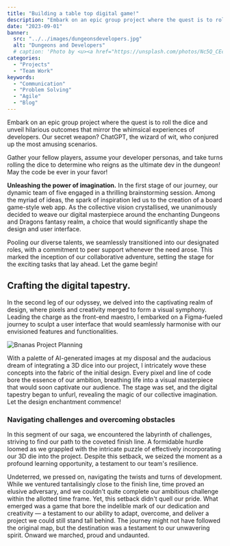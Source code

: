 ```yaml
---
title: "Building a table top digital game!"
description: "Embark on an epic group project where the quest is to roll the dice and unveil hilarious outcomes that mirror the whimsical experiences of developers."
date: "2023-09-01"
banner:
  src: "../../images/dungeonsdevelopers.jpg"
  alt: "Dungeons and Developers"
  # caption: 'Photo by <u><a href="https://unsplash.com/photos/Nc5Q_CEcY44">Flo</a></u>'
categories:
  - "Projects"
  - "Team Work"
keywords:
  - "Communication"
  - "Problem Solving"
  - "Agile"
  - "Blog"
---
```


<!-- ## Code block test

```css
.AClass .Subtitle {
  margin: -0.5rem 0 0 0;
  font-weight: 700;
  font-size: 1.25rem;
  line-height: 1.5rem;
}

.AnotherClass p {
  font-size: 1.125rem;
  margin-bottom: 2rem;
}

.AThirdClass {
  display: flex;
  justify-content: flex-start;
  align-items: center;
}

@media (max-width: 768px) {
  .AClass {
    flex-direction: column;
  }
  .AnotherClass {
    display: block;
  }
}
``` -->

<!-- Inline code: `print()` -->

Embark on an epic group project where the quest is to roll the dice and unveil hilarious outcomes that mirror the whimsical experiences of developers. Our secret weapon? ChatGPT, the wizard of wit, who conjured up the most amusing scenarios.

Gather your fellow players, assume your developer personas, and take turns rolling the dice to determine who reigns as the ultimate dev in the dungeon! May the code be ever in your favor!

**Unleashing the power of imagination.** In the first stage of our journey, our dynamic team of five engaged in a thrilling brainstorming session. Among the myriad of ideas, the spark of inspiration led us to the creation of a board game-style web app. As the collective vision crystallised, we unanimously decided to weave our digital masterpiece around the enchanting Dungeons and Dragons fantasy realm, a choice that would significantly shape the design and user interface.

Pooling our diverse talents, we seamlessly transitioned into our designated roles, with a commitment to peer support whenever the need arose. This marked the inception of our collaborative adventure, setting the stage for the exciting tasks that lay ahead. Let the game begin!

## Crafting the digital tapestry.

In the second leg of our odyssey, we delved into the captivating realm of design, where pixels and creativity merged to form a visual symphony. Leading the charge as the front-end maestro, I embarked on a Figma-fueled journey to sculpt a user interface that would seamlessly harmonise with our envisioned features and functionalities.

![Bnanas Project Planning](../../images/dddesign.jpg "FAdobe XD planing and design structure [caption](https://konstantin.digital).")

With a palette of AI-generated images at my disposal and the audacious dream of integrating a 3D dice into our project, I intricately wove these concepts into the fabric of the initial design. Every pixel and line of code bore the essence of our ambition, breathing life into a visual masterpiece that would soon captivate our audience. The stage was set, and the digital tapestry began to unfurl, revealing the magic of our collective imagination. Let the design enchantment commence!

### Navigating challenges and overcoming obstacles

In this segment of our saga, we encountered the labyrinth of challenges, striving to find our path to the coveted finish line. A formidable hurdle loomed as we grappled with the intricate puzzle of effectively incorporating our 3D die into the project. Despite this setback, we seized the moment as a profound learning opportunity, a testament to our team's resilience.

Undeterred, we pressed on, navigating the twists and turns of development. While we ventured tantalisingly close to the finish line, time proved an elusive adversary, and we couldn't quite complete our ambitious challenge within the allotted time frame. Yet, this setback didn't quell our pride. What emerged was a game that bore the indelible mark of our dedication and creativity — a testament to our ability to adapt, overcome, and deliver a project we could still stand tall behind. The journey might not have followed the original map, but the destination was a testament to our unwavering spirit. Onward we marched, proud and undaunted.
